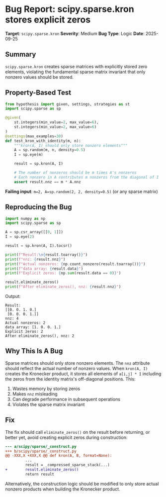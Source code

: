 # Bug Report: scipy.sparse.kron stores explicit zeros

**Target**: `scipy.sparse.kron`
**Severity**: Medium
**Bug Type**: Logic
**Date**: 2025-09-25

## Summary

`scipy.sparse.kron` creates sparse matrices with explicitly stored zero elements, violating the fundamental sparse matrix invariant that only nonzero values should be stored.

## Property-Based Test

```python
from hypothesis import given, settings, strategies as st
import scipy.sparse as sp

@given(
    st.integers(min_value=2, max_value=6),
    st.integers(min_value=2, max_value=6)
)
@settings(max_examples=30)
def test_kron_with_identity(m, n):
    """kron(A, I) should only store nonzero elements"""
    A = sp.random(m, n, density=0.5)
    I = sp.eye(m)

    result = sp.kron(A, I)

    # The number of nonzeros should be m times A's nonzeros
    # Each nonzero in A contributes m nonzeros from the diagonal of I
    assert result.nnz == m * A.nnz
```

**Failing input**: `m=2, A=sp.random(2, 2, density=0.5)` (or any sparse matrix)

## Reproducing the Bug

```python
import numpy as np
import scipy.sparse as sp

A = sp.csr_array([[0, 1]])
I = sp.eye(2)

result = sp.kron(A, I).tocsr()

print(f"Result:\n{result.toarray()}")
print(f"nnz: {result.nnz}")
print(f"Actual nonzeros: {np.count_nonzero(result.toarray())}")
print(f"data array: {result.data}")
print(f"Explicit zeros: {np.sum(result.data == 0)}")

result.eliminate_zeros()
print(f"After eliminate_zeros(), nnz: {result.nnz}")
```

Output:
```
Result:
[[0. 0. 1. 0.]
 [0. 0. 0. 1.]]
nnz: 4
Actual nonzeros: 2
data array: [1. 0. 0. 1.]
Explicit zeros: 2
After eliminate_zeros(), nnz: 2
```

## Why This Is A Bug

Sparse matrices should only store nonzero elements. The `nnz` attribute should reflect the actual number of nonzero values. When `kron(A, I)` creates the Kronecker product, it stores all elements of `a[i,j] * I` including the zeros from the identity matrix's off-diagonal positions. This:

1. Wastes memory by storing zeros
2. Makes `nnz` misleading
3. Can degrade performance in subsequent operations
4. Violates the sparse matrix invariant

## Fix

The fix should call `eliminate_zeros()` on the result before returning, or better yet, avoid creating explicit zeros during construction:

```diff
--- a/scipy/sparse/_construct.py
+++ b/scipy/sparse/_construct.py
@@ -XXX,X +XXX,X @@ def kron(A, B, format=None):
         ...
         result = _compressed_sparse_stack(...)
+        result.eliminate_zeros()
         return result
```

Alternatively, the construction logic should be modified to only store actual nonzero products when building the Kronecker product.